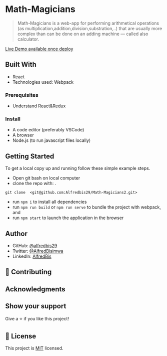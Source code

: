 # Math-Magicians

> Math-Magicians is a web-app for performing arithmetical operations (as multiplication,addition,division,substration,..) that are usually more complex than can be done on an adding machine
> — called also calculator.

[Live Demo available once deploy](https://math-magicianalfred2.netlify.app/)

## Built With

- React
- Technologies used: Webpack

### Prerequisites

- Understand React&Redux

### Install

- A code editor (preferably VSCode)
- A browser
- Node.js (to run javascript files locally)

## Getting Started

To get a local copy up and running follow these simple example steps.

- Open git bash on local computer
- clone the repo with:
  .

```
git clone  <git@github.com:Alfredbis29/Math-Magicians2.git>
```

- run `npm i` to install all dependencies
- run `npm run build` or `npm run serve` to bundle the project with webpack, and
- run `npm start` to launch the application in the browser

## Author

- GitHub: [@alfredbis29](https://github.com/Alfredbis29)
- Twitter: [@AlfredBisimwa](https://twitter.com/AlfredBisimwa1)
- LinkedIn: [AlfredBis](https://www.linkedin.com/in/kalumuna-bisimwa-0501a81a8/)

## 🤝 Contributing

## Acknowledgments

## Show your support

Give a ⭐️ if you like this project!

## 📝 License

This project is [MIT](https://github.com/Alfredbis29/Math-Magicians1/blob/setup/MIT.md) licensed.
